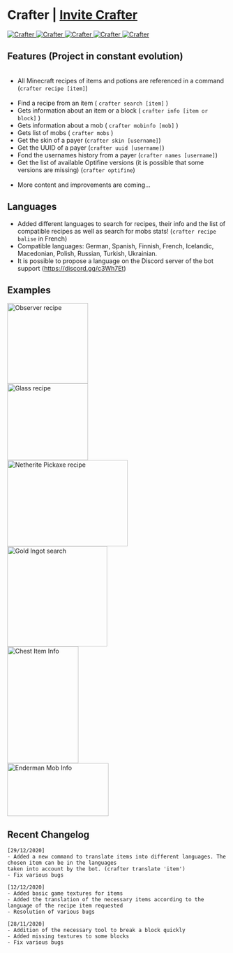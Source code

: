 <h1>Crafter | <a href="https://discord.com/oauth2/authorize?client_id=740727392041041981&permissions=311360&scope=bot">Invite Crafter</a></h1>
<a href="https://top.gg/bot/740727392041041981"> 
  <img src="https://top.gg/api/widget/status/740727392041041981.svg" alt="Crafter" />
  <img src="https://top.gg/api/widget/servers/740727392041041981.svg?noavatar=true" alt="Crafter" />
  <img src="https://top.gg/api/widget/upvotes/740727392041041981.svg?noavatar=true" alt="Crafter" />
  <img src="https://top.gg/api/widget/lib/740727392041041981.svg?noavatar=true" alt="Crafter" />
  <img src="https://top.gg/api/widget/owner/740727392041041981.svg?noavatar=true" alt="Crafter" />
</a>

<h2>Features (Project in constant evolution)</h2>
    <ul>
    	<li>All Minecraft recipes of items and potions are referenced in a command (<code>crafter recipe [item]</code>)</li>
        <li>Find a recipe from an item ( <code>crafter search [item]</code> )</li>
      	<li>Gets information about an item or a block ( <code>crafter info [item or block]</code> )</li>
      	<li>Gets information about a mob ( <code>crafter mobinfo [mob]</code> )</li>
      	<li>Gets list of mobs ( <code>crafter mobs</code> )</li>
        <li>Get the skin of a payer (<code>crafter skin [username]</code>)</li>
      	<li>Get the UUID of a payer (<code>crafter uuid [username]</code>)</li>
        <li>Fond the usernames history from a payer (<code>crafter names [username]</code>)</li>
      	<li>Get the list of available Optifine versions (it is possible that some versions are missing) (<code>crafter optifine</code>)</li>
      	<li>More content and improvements are coming...</li>
    </ul>
<h2>Languages</h2>
    <ul>
        <li>Added different languages to search for recipes, their info and the list of compatible recipes as well as search for mobs stats! (<code>crafter recipe balise</code> in French)</li>
        <li>Compatible languages: German, Spanish, Finnish, French, Icelandic, Macedonian, Polish, Russian, Turkish, Ukrainian.</li>
      	<li>It is possible to propose a language on the Discord server of the bot support (<a href="https://discord.gg/c3Wh7Et" target="_blank">https://discord.gg/c3Wh7Et</a>)
    </ul>
<h2>Examples</h2>
  <a>
    <div>
      <!--<code>crafter recipe observer</code>-->
      <img src="http://image.noelshack.com/fichiers/2020/51/1/1607982035-observer-recipe.png" alt="Observer recipe" width="185" height="184">
    </div>
    <div>
      <!--<code>crafter recipe glass</code>-->
      <img src="http://image.noelshack.com/fichiers/2020/51/1/1607982035-glass-recipe.png" alt="Glass recipe" width="185" height="175">
    </div>
    <div>
      <!--<code>crafter recipe netherite pickaxe</code>-->
      <img src="http://image.noelshack.com/fichiers/2020/51/1/1607982035-netherite-pickaxe-recipe.png" alt="Netherite Pickaxe recipe" width="276" height="197">
    </div>
    <div>
      <!--<code>crafter search gold ingot</code>-->
      <img src="http://image.noelshack.com/fichiers/2020/51/1/1607982035-gold-ingot-search.png" alt="Gold Ingot search" width="229" height="229">
    </div>
    <div>
      <!--<code>crafter info chest</code>-->
      <img src="http://image.noelshack.com/fichiers/2020/51/1/1607982035-chest-iteminfo.png" alt="Chest Item Info" width="163" height="267">
    </div>
    <div>
      <!--<code>crafter mobinfo enderman</code>-->
      <img src="http://image.noelshack.com/fichiers/2020/51/1/1607982035-enderman-mobinfo.png" alt="Enderman Mob Info" width="232" height="121">
    </div>
  </a>


<h2>Recent Changelog</h2>

```
[29/12/2020]
- Added a new command to translate items into different languages. The chosen item can be in the languages 
taken into account by the bot. (crafter translate 'item')
- Fix various bugs
```
```
[12/12/2020]
- Added basic game textures for items
- Added the translation of the necessary items according to the language of the recipe item requested
- Resolution of various bugs
```
```
[28/11/2020]
- Addition of the necessary tool to break a block quickly
- Added missing textures to some blocks
- Fix various bugs
```
